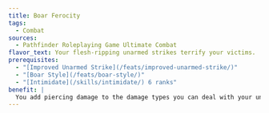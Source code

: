 ```yaml
---
title: Boar Ferocity
tags:
  - Combat
sources:
  - Pathfinder Roleplaying Game Ultimate Combat
flavor_text: Your flesh-ripping unarmed strikes terrify your victims.
prerequisites:
  - "[Improved Unarmed Strike](/feats/improved-unarmed-strike/)"
  - "[Boar Style](/feats/boar-style/)"
  - "[Intimidate](/skills/intimidate/) 6 ranks"
benefit: |
  You add piercing damage to the damage types you can deal with your unarmed strikes. Further, you gain a +2 bonus on [Intimidate](/skills/intimidate/) checks to demoralize opponents. While using [Boar Style](/feats/boar-style/), whenever you tear an opponent's flesh, you can spend a free action to make an [Intimidate](/skills/intimidate/) check to demoralize that opponent.
---
```


